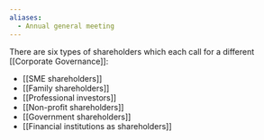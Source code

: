 ```yaml
---
aliases:
  - Annual general meeting
---
```

There are six types of shareholders which each call for a different [[Corporate Governance]]:
- [[SME shareholders]]
- [[Family shareholders]]
- [[Professional investors]]
- [[Non-profit shareholders]]
- [[Government shareholders]]
- [[Financial institutions as shareholders]]
